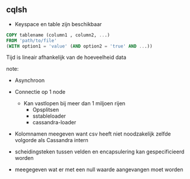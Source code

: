 ##  cqlsh

- Keyspace en table zijn beschikbaar

```SQL
COPY tablename (column1 , column2, ...)
FROM 'path/to/file'
(WITH option1 = 'value' (AND option2 = 'true' AND ...))
```

Tijd is lineair afhankelijk van de hoeveelheid data

note:
- Asynchroon
- Connectie op 1 node
  - Kan vastlopen bij meer dan 1 miljoen rijen
    - Opsplitsen
    - sstableloader
    - cassandra-loader

- Kolomnamen meegeven want csv heeft niet noodzakelijk zelfde volgorde als Cassandra intern
- scheidingsteken tussen velden en encapsulering kan gespecificieerd worden
- meegegeven wat er met een null waarde aangevangen moet worden
